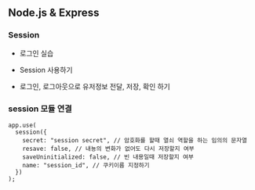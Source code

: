 ## Node.js & Express

### Session

- 로그인 실습
- Session 사용하기

- 로그인, 로그아웃으로 유저정보 전달, 저장, 확인 하기

### session 모듈 연결

```
app.use(
  session({
    secret: "session secret", // 암호화를 할때 열쇠 역할을 하는 임의의 문자열
    resave: false, // 내뇽의 변화가 없어도 다시 저장할지 여부
    saveUninitialized: false, // 빈 내용일때 저장할지 여부
    name: "session_id", // 쿠키이름 지정하기
  })
);
```

